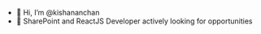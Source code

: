 - 👋 Hi, I’m @kishananchan
- 👀 SharePoint and ReactJS Developer actively looking for opportunities

<!---
kishananchan/kishananchan is a ✨ special ✨ repository because its `README.md` (this file) appears on your GitHub profile.
You can click the Preview link to take a look at your changes.
--->

